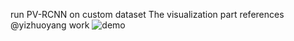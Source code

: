 run PV-RCNN on custom dataset
The visualization part references @yizhuoyang work
![demo](https://github.com/wowlegchout/OpenPCDet-on-custom-dataset/assets/126863688/e69669ef-0cbb-4e85-9bb0-38feb2aa8bfe)
